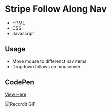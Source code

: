 # Stripe Follow Along Nav

- HTML
- CSS
- Javascript

## Usage

- Move mouse to differenct nav items
- Dropdown follows on mouseover

## CodePen
<a href="https://codepen.io/amandahershey/pen/rNBWeZp">View Here</a>

![Recordit GIF](http://g.recordit.co/wBzaz3OnhR.gif)
